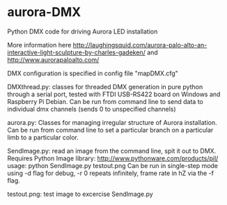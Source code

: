 aurora-DMX
==========

Python DMX code for driving Aurora LED installation

More information here
http://laughingsquid.com/aurora-palo-alto-an-interactive-light-sculpture-by-charles-gadeken/
and http://www.aurorapaloalto.com/


DMX configuration is specified in config file "mapDMX.cfg"

DMXthread.py: classes for threaded DMX generation in pure python
through a serial port, tested with FTDI USB-RS422 board on Windows and
Raspberry Pi Debian. Can be run from command line to send data to
individual dmx channels (sends 0 to unspecified channels)

aurora.py: Classes for managing irregular structure of Aurora
installation.  Can be run from command line to set a particular branch
on a particular limb to a particular color.

SendImage.py: read an image from the command line, spit it out to DMX.
Requires Python Image library: http://www.pythonware.com/products/pil/
usage: python SendImage.py testout.png 
Can be run in single-step mode using -d flag for debug, -r 0 repeats
infinitely, frame rate in hZ via the -f flag.

testout.png: test image to excercise SendImage.py
